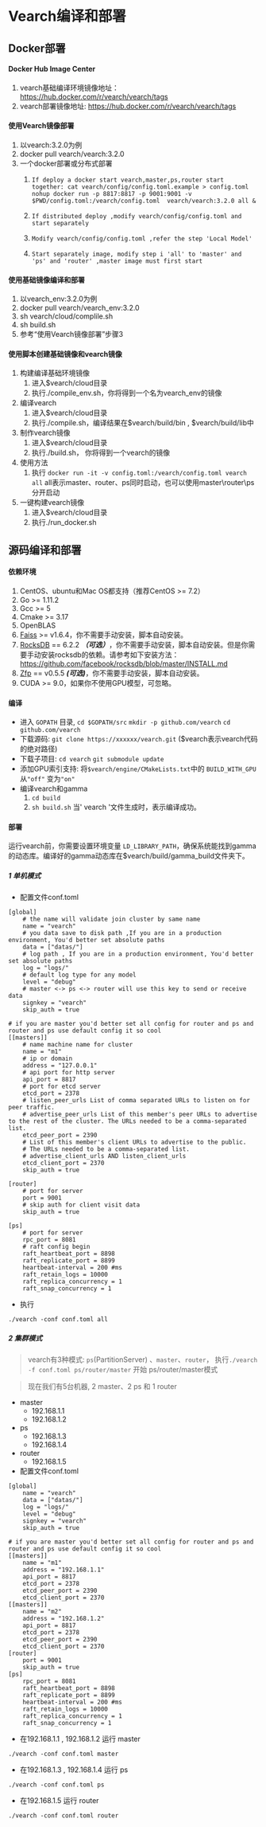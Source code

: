 # Vearch编译和部署

## Docker部署

#### Docker Hub Image Center 
 1. vearch基础编译环境镜像地址： https://hub.docker.com/r/vearch/vearch/tags
 2. vearch部署镜像地址: https://hub.docker.com/r/vearch/vearch/tags

#### 使用Vearch镜像部署
 1. 以vearch:3.2.0为例
 2. docker pull vearch/vearch:3.2.0
 3. 一个docker部署或分布式部署
    1. ```If deploy a docker start vearch,master,ps,router start together: cat vearch/config/config.toml.example > config.toml nohup docker run -p 8817:8817 -p 9001:9001 -v $PWD/config.toml:/vearch/config.toml  vearch/vearch:3.2.0 all &```
    
    2. ```If distributed deploy ,modify vearch/config/config.toml and start separately```
    3. ```Modify vearch/config/config.toml ,refer the step 'Local Model'```
    4. ```Start separately image, modify step i 'all' to 'master' and 'ps' and 'router' ,master image must first start```

#### 使用基础镜像编译和部署
 1. 以vearch_env:3.2.0为例
 2. docker pull vearch/vearch_env:3.2.0
 3. sh vearch/cloud/complile.sh
 4. sh build.sh
 5. 参考“使用Vearch镜像部署”步骤3

#### 使用脚本创建基础镜像和vearch镜像
 1. 构建编译基础环境镜像
    1. 进入$vearch/cloud目录
    2. 执行./compile_env.sh，你将得到一个名为vearch_env的镜像
 2. 编译vearch
    1. 进入$vearch/cloud目录
    2. 执行./compile.sh，编译结果在$vearch/build/bin , $vearch/build/lib中
 3. 制作vearch镜像
    1. 进入$vearch/cloud目录
    2. 执行./build.sh， 你将得到一个vearch的镜像
 4. 使用方法 
    1. 执行 `docker run -it -v config.toml:/vearch/config.toml vearch all`  all表示master、router、ps同时启动，也可以使用master\router\ps分开启动
 5. 一键构建vearch镜像
    1. 进入$vearch/cloud目录
    2. 执行./run_docker.sh

## 源码编译和部署

#### 依赖环境

   1. CentOS、ubuntu和Mac OS都支持（推荐CentOS >= 7.2）
   2. Go >= 1.11.2
   3. Gcc >= 5
   4. Cmake >= 3.17
   5. OpenBLAS
   6. [Faiss](https://github.com/facebookresearch/faiss) >= v1.6.4，你不需要手动安装，脚本自动安装。
   7. [RocksDB](https://github.com/facebook/rocksdb) == 6.2.2 ***（可选）***，你不需要手动安装，脚本自动安装。但是你需要手动安装rocksdb的依赖。请参考如下安装方法：https://github.com/facebook/rocksdb/blob/master/INSTALL.md
   8. [Zfp](https://github.com/LLNL/zfp) == v0.5.5 ***(可选)***，你不需要手动安装，脚本自动安装。
   9. CUDA >= 9.0，如果你不使用GPU模型，可忽略。
#### 编译
   * 进入 `GOPATH` 目录, `cd $GOPATH/src` `mkdir -p github.com/vearch` `cd github.com/vearch`
   * 下载源码: `git clone https://xxxxxx/vearch.git` ($vearch表示vearch代码的绝对路径)
   * 下载子项目: `cd vearch`  `git submodule update`
   * 添加GPU索引支持: 将`$vearch/engine/CMakeLists.txt`中的 `BUILD_WITH_GPU` 从`"off"` 变为`"on"` 
   * 编译vearch和gamma
      1. `cd build`
      2. `sh build.sh`
      当' vearch '文件生成时，表示编译成功。
      
#### 部署
运行vearch前，你需要设置环境变量 `LD_LIBRARY_PATH`，确保系统能找到gamma的动态库。编译好的gamma动态库在$vearch/build/gamma_build文件夹下。
   ##### 1 单机模式
   * 配置文件conf.toml
     
```
[global]
    # the name will validate join cluster by same name
    name = "vearch"
    # you data save to disk path ,If you are in a production environment, You'd better set absolute paths
    data = ["datas/"]
    # log path , If you are in a production environment, You'd better set absolute paths
    log = "logs/"
    # default log type for any model
    level = "debug"
    # master <-> ps <-> router will use this key to send or receive data
    signkey = "vearch"
    skip_auth = true

# if you are master you'd better set all config for router and ps and router and ps use default config it so cool
[[masters]]
    # name machine name for cluster
    name = "m1"
    # ip or domain
    address = "127.0.0.1"
    # api port for http server
    api_port = 8817
    # port for etcd server
    etcd_port = 2378
    # listen_peer_urls List of comma separated URLs to listen on for peer traffic.
    # advertise_peer_urls List of this member's peer URLs to advertise to the rest of the cluster. The URLs needed to be a comma-separated list.
    etcd_peer_port = 2390
    # List of this member's client URLs to advertise to the public.
    # The URLs needed to be a comma-separated list.
    # advertise_client_urls AND listen_client_urls
    etcd_client_port = 2370
    skip_auth = true

[router]
    # port for server
    port = 9001
    # skip auth for client visit data
    skip_auth = true

[ps]
    # port for server
    rpc_port = 8081
    # raft config begin
    raft_heartbeat_port = 8898
    raft_replicate_port = 8899
    heartbeat-interval = 200 #ms
    raft_retain_logs = 10000
    raft_replica_concurrency = 1
    raft_snap_concurrency = 1 
```
   * 执行

````
./vearch -conf conf.toml all
````

   ##### 2 集群模式
   > vearch有3种模式: `ps`(PartitionServer) 、`master`、`router`， 执行`./vearch -f conf.toml ps/router/master` 开始 ps/router/master模式

   > 现在我们有5台机器, 2 master、2 ps 和 1 router

* master
    * 192.168.1.1
    * 192.168.1.2
* ps
    * 192.168.1.3
    * 192.168.1.4
* router
    * 192.168.1.5
* 配置文件conf.toml

````
[global]
    name = "vearch"
    data = ["datas/"]
    log = "logs/"
    level = "debug"
    signkey = "vearch"
    skip_auth = true

# if you are master you'd better set all config for router and ps and router and ps use default config it so cool
[[masters]]
    name = "m1"
    address = "192.168.1.1"
    api_port = 8817
    etcd_port = 2378
    etcd_peer_port = 2390
    etcd_client_port = 2370
[[masters]]
    name = "m2"
    address = "192.168.1.2"
    api_port = 8817
    etcd_port = 2378
    etcd_peer_port = 2390
    etcd_client_port = 2370
[router]
    port = 9001
    skip_auth = true
[ps]
    rpc_port = 8081
    raft_heartbeat_port = 8898
    raft_replicate_port = 8899
    heartbeat-interval = 200 #ms
    raft_retain_logs = 10000
    raft_replica_concurrency = 1
    raft_snap_concurrency = 1
````
* 在192.168.1.1 , 192.168.1.2 运行 master

````
./vearch -conf conf.toml master
````

* 在192.168.1.3 , 192.168.1.4 运行 ps

````
./vearch -conf conf.toml ps
````

* 在192.168.1.5 运行 router

````
./vearch -conf conf.toml router
````

